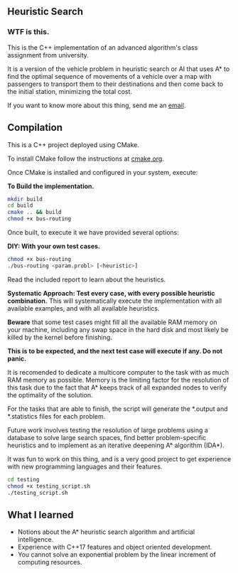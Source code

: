 ## Heuristic Search

### WTF is this. 

This is the C++ implementation of an advanced algorithm's class assignment from university. 

It is a version of the vehicle problem in heuristic search or AI that uses A\* to find the optimal sequence of movements of a vehicle over a map with passengers to transport them to their destinations and then come back to the initial station, minimizing the total cost.

If you want to know more about this thing, send me an [email](jairomer@protonmail.com). 

## Compilation

This is a C++ project deployed using CMake. 

To install CMake follow the instructions at [cmake,org](https://cmake.org).

Once CMake is installed and configured in your system, execute: 

**To Build the implementation.**
```bash
mkdir build 
cd build 
cmake .. && build 
chmod +x bus-routing
```

Once built, to execute it we have provided several options:

**DIY: With your own test cases.**
```bash 
chmod +x bus-routing
./bus-routing <param.probl> [<heuristic>]
```
Read the included report to learn about the heuristics. 

**Systematic Approach: Test every case, with every possible heuristic combination.**
This will systematically execute the implementation with all available examples, and with all available heuristics. 

**Beware** that some test cases might fill all the available RAM memory on your machine, including any swap space in the hard disk and most likely be killed by the kernel before finishing. 

**This is to be expected, and the next test case will execute if any. Do not panic.**

It is recomended to dedicate a multicore computer to the task with as much RAM memory as possible. Memory is the limiting factor for the resolution of this task due to the fact that A\* keeps track of all expanded nodes to verify the optimality of the solution. 


For the tasks that are able to finish, the script will generate the \*.output and \*.statistics files for each problem. 

Future work involves testing the resolution of large problems using a database to solve large search spaces, find better problem-specific heuristics and to implement  as an iterative deepening A\* algorithm (IDA\*).    

It was fun to work on this thing, and is a very good project to get experience with new programming languages and their features. 

```bash
cd testing
chmod +x testing_script.sh 
./testing_script.sh
```

## What I learned 
- Notions about the A\* heuristic search algorithm and artificial intelligence. 
- Experience with C++17 features and object oriented development. 
- You cannot solve an exponential problem by the linear increment of computing resources. 
